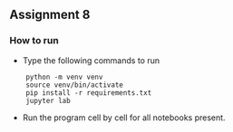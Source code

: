 ## Assignment 8


### How to run

* Type the following commands to run

```
    python -m venv venv
    source venv/bin/activate
    pip install -r requirements.txt
    jupyter lab
```

* Run the program cell by cell for all notebooks present.